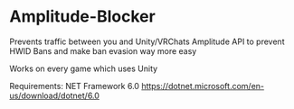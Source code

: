 # Amplitude-Blocker
Prevents traffic between you and Unity/VRChats Amplitude API to prevent HWID Bans and make ban evasion way more easy

Works on every game which uses Unity

Requirements: NET Framework 6.0 
https://dotnet.microsoft.com/en-us/download/dotnet/6.0

